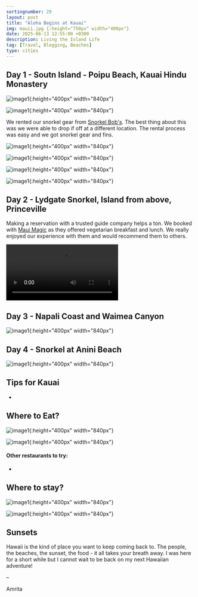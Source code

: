 ```yaml
---
sortingnumber: 29
layout: post
title: "Aloha Begins at Kauai"
img: mauii.jpg {:height="750px" width="400px"}
date: 2025-06-13 12:55:00 +0300
description: Living the Island Life
tag: [Travel, Blogging, Beaches]
type: cities
---
```



## Day 1 - Soutn Island - Poipu Beach, Kauai Hindu Monastery


![image1]({{site.baseurl}}/assets/img/hawaii2/pic2.jpg){:height="400px" width="840px"}


![image1]({{site.baseurl}}/assets/img/hawaii2/pic2.jpg){:height="400px" width="840px"}


We rented our snorkel gear from [Snorkel Bob's](https://snorkelbob.com/). The best thing about this was we were able to drop if off at a different location. The rental process was easy and we got snorkel gear and fins.

![image1]({{site.baseurl}}/assets/img/hawaii2/pic2.jpg){:height="400px" width="840px"}


![image1]({{site.baseurl}}/assets/img/hawaii2/pic2.jpg){:height="400px" width="840px"}


![image1]({{site.baseurl}}/assets/img/hawaii2/pic2.jpg){:height="400px" width="840px"}


![image1]({{site.baseurl}}/assets/img/hawaii2/pic2.jpg){:height="400px" width="840px"}


## Day 2 - Lydgate Snorkel, Island from above, Princeville



Making a reservation with a trusted guide company helps a ton. We booked with [Maui Magic](https://www.snorkelmolokini.com/maui-magic) as they offered vegetarian breakfast and lunch. We really enjoyed our experience with them and would recommend them to others.





![]({{site.baseurl}}/assets/img/hawaii1/3.MOV)



## Day 3 - Napali Coast and Waimea Canyon



![image1]({{site.baseurl}}/assets/img/hawaii2/pic2.jpg){:height="400px" width="840px"}




## Day 4 - Snorkel at Anini Beach

![image1]({{site.baseurl}}/assets/img/hawaii2/pic2.jpg){:height="400px" width="840px"}




## Tips for Kauai

- 

## Where to Eat?


![image1]({{site.baseurl}}/assets/img/hawaii2/pic2.jpg){:height="400px" width="840px"}


![image1]({{site.baseurl}}/assets/img/hawaii2/pic2.jpg){:height="400px" width="840px"}



#### Other restaurants to try:

- 


## Where to stay?




![image1]({{site.baseurl}}/assets/img/hawaii1/pic1.jpg){:height="400px" width="840px"}


![image1]({{site.baseurl}}/assets/img/hawaii1/pic24.jpg){:height="400px" width="840px"}


## Sunsets



Hawaii is the kind of place you want to keep coming back to. The people, the beaches, the sunset, the food - it all takes your breath away. I was here for a short while but I cannot wait to be back on my next Hawaiian adventure!

–

Amrita
